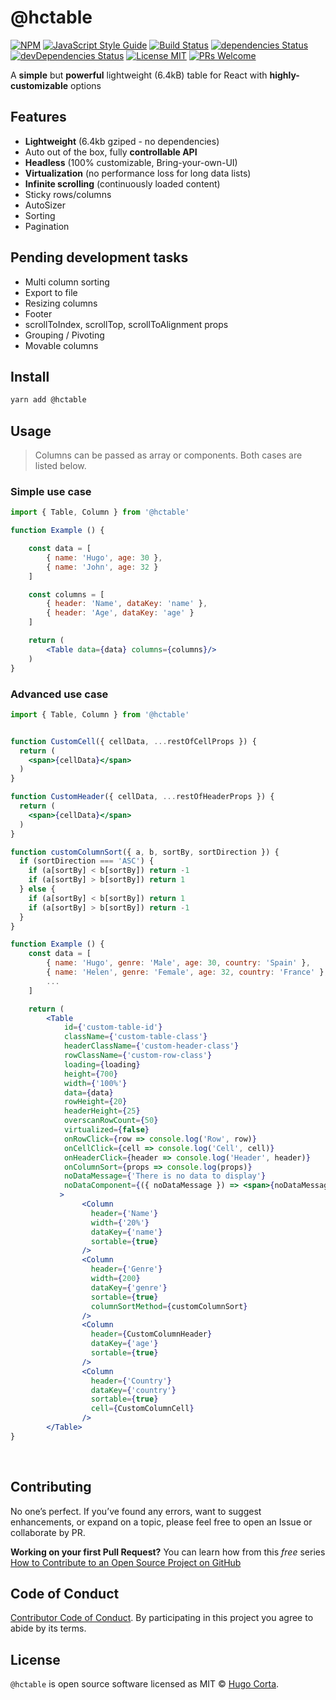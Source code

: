 
# @hctable

  [![NPM](https://img.shields.io/npm/v/react-table.svg)](https://www.npmjs.com/package/react-table)
  [![JavaScript Style Guide](https://img.shields.io/badge/code_style-standard-brightgreen.svg)](https://standardjs.com)
  [![Build Status](https://travis-ci.com/hcorta/react-table.svg?branch=master)](https://travis-ci.com/hcorta/react-table)
  [![dependencies Status](https://david-dm.org/hcorta/react-table/status.svg)](https://david-dm.org/hcorta/react-table)
  [![devDependencies Status](https://david-dm.org/hcorta/react-table/dev-status.svg)](https://david-dm.org/hcorta/react-table?type=dev)
  [![License MIT](https://img.shields.io/badge/license-MIT-blue.svg)](https://opensource.org/licenses/MIT)
  [![PRs Welcome](https://img.shields.io/badge/PRs-welcome-brightgreen.svg)](http://makeapullrequest.com)


<p>A <strong>simple</strong> but <strong>powerful</strong> lightweight (6.4kB) table for React with <strong>highly-customizable</strong> options</p>



## Features

* **Lightweight** (6.4kb gziped - no dependencies)
* Auto out of the box, fully **controllable API**
* **Headless** (100% customizable, Bring-your-own-UI)
* **Virtualization** (no performance loss for long data lists)
* **Infinite scrolling** (continuously loaded content)
* Sticky rows/columns
* AutoSizer
* Sorting
* Pagination


## Pending development tasks

* Multi column sorting
* Export to file
* Resizing columns
* Footer
* scrollToIndex, scrollTop, scrollToAlignment props
* Grouping / Pivoting
* Movable columns




## Install

```bash
yarn add @hctable
```

## Usage
> Columns can be passed as array or components. Both cases are listed below.

### Simple use case

```jsx
import { Table, Column } from '@hctable'

function Example () {

    const data = [
        { name: 'Hugo', age: 30 },
        { name: 'John', age: 32 }
    ]

    const columns = [
        { header: 'Name', dataKey: 'name' },
        { header: 'Age', dataKey: 'age' }
    ]

    return (
        <Table data={data} columns={columns}/>
    )         
}
```

### Advanced use case

```jsx
import { Table, Column } from '@hctable'


function CustomCell({ cellData, ...restOfCellProps }) {
  return (
    <span>{cellData}</span>
  )
}

function CustomHeader({ cellData, ...restOfHeaderProps }) {
  return (
    <span>{cellData}</span>
  )
}

function customColumnSort({ a, b, sortBy, sortDirection }) {
  if (sortDirection === 'ASC') {
    if (a[sortBy] < b[sortBy]) return -1
    if (a[sortBy] > b[sortBy]) return 1
  } else {
    if (a[sortBy] < b[sortBy]) return 1
    if (a[sortBy] > b[sortBy]) return -1
  }
}

function Example () {
    const data = [
        { name: 'Hugo', genre: 'Male', age: 30, country: 'Spain' },
        { name: 'Helen', genre: 'Female', age: 32, country: 'France' },
        ...
    ]

    return (
        <Table
            id={'custom-table-id'}
            className={'custom-table-class'}
            headerClassName={'custom-header-class'}
            rowClassName={'custom-row-class'}
            loading={loading}
            height={700}
            width={'100%'}
            data={data}
            rowHeight={20}
            headerHeight={25}
            overscanRowCount={50}
            virtualized={false}
            onRowClick={row => console.log('Row', row)}
            onCellClick={cell => console.log('Cell', cell)}
            onHeaderClick={header => console.log('Header', header)}
            onColumnSort={props => console.log(props)}
            noDataMessage={'There is no data to display'}
            noDataComponent={({ noDataMessage }) => <span>{noDataMessage}</span>}
           >
                <Column
                  header={'Name'}
                  width={'20%'}
                  dataKey={'name'}
                  sortable={true}
                />
                <Column
                  header={'Genre'}
                  width={200}
                  dataKey={'genre'}
                  sortable={true}
                  columnSortMethod={customColumnSort}
                />
                <Column
                  header={CustomColumnHeader}
                  dataKey={'age'}
                  sortable={true}
                />
                <Column
                  header={'Country'}
                  dataKey={'country'}
                  sortable={true}
                  cell={CustomColumnCell}
                />
        </Table>
}

```

<br>

## Contributing

No one’s perfect. If you’ve found any errors, want to suggest enhancements, or expand on a topic, please feel free to open an Issue or collaborate by PR.

**Working on your first Pull Request?** You can learn how from this *free* series [How to Contribute to an Open Source Project on GitHub](https://egghead.io/series/how-to-contribute-to-an-open-source-project-on-github)


## Code of Conduct

[Contributor Code of Conduct](public/docs/CODE_OF_CONDUCT.md). By participating in this project you agree to abide by its terms.


## License

`@hctable` is open source software licensed as MIT © [Hugo Corta](https://github.com/hcorta).
